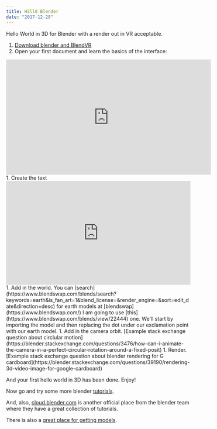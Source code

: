 ```yaml
---
title: H3ll0 Blender
date: "2017-12-28"
---
```


Hello World in 3D for Blender with a render out in VR acceptable.

1. [Download blender and BlendVR](http://blender-vr-manual.readthedocs.io/installation/installation-manual.html)
1. Open your first document and learn the basics of the interface:
<iframe width="560" height="315"
src="https://www.youtube.com/embed/kes2qmijy7w" frameborder="0"
gesture="media" allow="encrypted-media" allowfullscreen></iframe>
1. Create the text
<div style="position:relative;height:0;padding-bottom:56.25%"><iframe
src="https://www.youtube.com/embed/74pUyg2LWro?ecver=2" width="640"
height="360" frameborder="0" gesture="media" allow="encrypted-media"
style="position:absolute;width:100%;height:100%;left:0"
allowfullscreen></iframe></div>
1. Add in the world. 
You can
[search](https://www.blendswap.com/blends/search?keywords=earth&is_fan_art=1&blend_license=&render_engine=&sort=edit_date&direction=desc)
for earth models at [blendswap](https://www.blendswap.com/)
I am going to use [this](https://www.blendswap.com/blends/view/22444)
one. We'll start by importing the model and then replacing the dot
under our exclamation point with our earth model.
1. Add in the camera orbit.
[Example stack exchange question about circlular motion](https://blender.stackexchange.com/questions/3476/how-can-i-animate-the-camera-in-a-perfect-circular-rotation-around-a-fixed-posit)
1. Render.
[Example stack exchange question about blender rendering for G cardboard](https://blender.stackexchange.com/questions/39190/rendering-3d-video-image-for-google-cardboard)

And your first hello world in 3D has been done. Enjoy!

Now go and try some more blender [tutorials](https://www.blender.org/support/tutorials/).

And, also, [cloud.blender.com](https://cloud.blender.org/welcome) is
another official place from the blender team where they have a great collection
of tutorials.

There is also a [great place for getting models](https://www.blendswap.com/).
